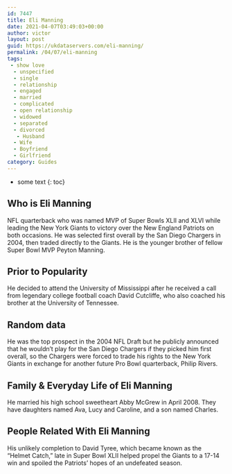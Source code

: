 ```yaml
---
id: 7447
title: Eli Manning
date: 2021-04-07T03:49:03+00:00
author: victor
layout: post
guid: https://ukdataservers.com/eli-manning/
permalink: /04/07/eli-manning
tags:
 - show love
  - unspecified
  - single
  - relationship
  - engaged
  - married
  - complicated
  - open relationship
  - widowed
  - separated
  - divorced
   - Husband
  - Wife
  - Boyfriend
  - Girlfriend
category: Guides
---
```


* some text
{: toc}


## Who is Eli Manning



NFL quarterback who was named MVP of Super Bowls XLII and XLVI while leading the New York Giants to victory over the New England Patriots on both occasions. He was selected first overall by the San Diego Chargers in 2004, then traded directly to the Giants. He is the younger brother of fellow Super Bowl MVP Peyton Manning. 

                
                
                
## Prior to Popularity



He decided to attend the University of Mississippi after he received a call from legendary college football coach David Cutcliffe, who also coached his brother at the University of Tennessee. 

                
                
                
## Random data



He was the top prospect in the 2004 NFL Draft but he publicly announced that he wouldn&#8217;t play for the San Diego Chargers if they picked him first overall, so the Chargers were forced to trade his rights to the New York Giants in exchange for another future Pro Bowl quarterback, Philip Rivers. 

                
                
                
## Family & Everyday Life of Eli Manning



He married his high school sweetheart Abby McGrew in April 2008. They have daughters named Ava, Lucy and Caroline, and a son named Charles.

                
                
                
## People Related With Eli Manning



His unlikely completion to David Tyree, which became known as the &#8220;Helmet Catch,&#8221; late in Super Bowl XLII helped propel the Giants to a 17-14 win and spoiled the Patriots&#8217; hopes of an undefeated season. 

                
              
            
          
          
          